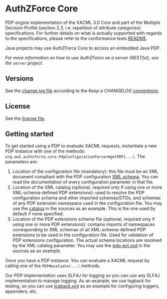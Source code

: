 # AuthZForce Core
PDP engine implementation of the XACML 3.0 Core and part of the Multiple Decision Profile (section 2.3, i.e. repetition of attribute categories) specifications. For further details on what is actually supported with regards to the specifications, please refer to the conformance tests [README](src/test/resources/conformance/xacml-3.0-from-2.0-ct/README.md).

Java projects may use AuthZForce Core to access an embedded Java PDP. 

*For more information on how to use AuthZForce as a server (RESTful), see the* `server` *project.*

## Versions
See the [change log file](CHANGELOG.md) according to the *Keep a CHANGELOG* [conventions](http://keepachangelog.com/).

## License
See the [license file](LICENSE.txt).

## Getting started
To get started using a PDP to evaluate XACML requests, instantiate a new PDP instance with one of the methods: `org.ow2.authzforce.core.PdpConfigurationParser#getPDP(...)`. The parameters are:

1. Location of the configuration file (mandatory): this file must be an XML document compliant with the PDP configuration [XML schema](src/main/resources/pdp.xsd). You can read the documentation of every configuration parameter in that file.
1. Location of the XML catalog (optional, required only if using one or more XML-schema-defined PDP extensions): used to resolve the PDP configuration schema and other imported schemas/DTDs, and schemas of any PDP extension namespace used in the configuration file. You may use the [catalog](src/main/resources/catalog.xml) in the sources as an example. This is the one used by default if none specified.
1. Location of the PDP extensions schema file (optional, required only if using one or more PDP extensions): contains imports of namespaces corresponding to XML schemas of all XML-schema-defined PDP extensions to be used in the configuration file. Used for validation of PDP extensions configuration. The actual schema locations are resolved by the XML catalog parameter. You may use the [pdp-ext.xsd](src/test/resources/pdp-ext.xsd) in the sources as an example.

Once you have a PDP instance. You can evaluate a XACML request by calling one of the `PDP#evaluate(...)` methods.

Our PDP implementation uses SLF4J for logging so you can use any SLF4J implementation to manage logging. As an example, we use logback for testing, so you can use [logback.xml](src/test/resources/logback.xml) as an example for configuring loggers, appenders, etc.
